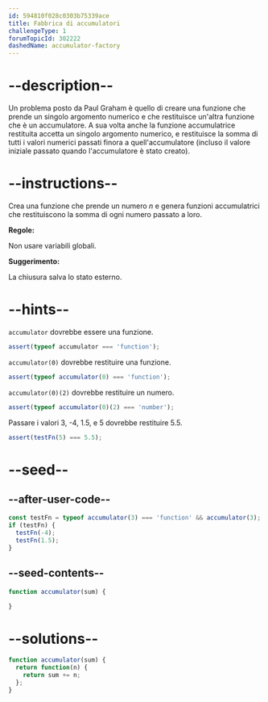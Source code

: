 ```yaml
---
id: 594810f028c0303b75339ace
title: Fabbrica di accumulatori
challengeType: 1
forumTopicId: 302222
dashedName: accumulator-factory
---
```


# --description--

Un problema posto da Paul Graham è quello di creare una funzione che prende un singolo argomento numerico e che restituisce un'altra funzione che è un accumulatore. A sua volta anche la funzione accumulatrice restituita accetta un singolo argomento numerico, e restituisce la somma di tutti i valori numerici passati finora a quell'accumulatore (incluso il valore iniziale passato quando l'accumulatore è stato creato).

# --instructions--

Crea una funzione che prende un numero $n$ e genera funzioni accumulatrici che restituiscono la somma di ogni numero passato a loro.

**Regole:**

Non usare variabili globali.

**Suggerimento:**

La chiusura salva lo stato esterno.

# --hints--

`accumulator` dovrebbe essere una funzione.

```js
assert(typeof accumulator === 'function');
```

`accumulator(0)` dovrebbe restituire una funzione.

```js
assert(typeof accumulator(0) === 'function');
```

`accumulator(0)(2)` dovrebbe restituire un numero.

```js
assert(typeof accumulator(0)(2) === 'number');
```

Passare i valori 3, -4, 1.5, e 5 dovrebbe restituire 5.5.

```js
assert(testFn(5) === 5.5);
```

# --seed--

## --after-user-code--

```js
const testFn = typeof accumulator(3) === 'function' && accumulator(3);
if (testFn) {
  testFn(-4);
  testFn(1.5);
}
```

## --seed-contents--

```js
function accumulator(sum) {

}
```

# --solutions--

```js
function accumulator(sum) {
  return function(n) {
    return sum += n;
  };
}
```
